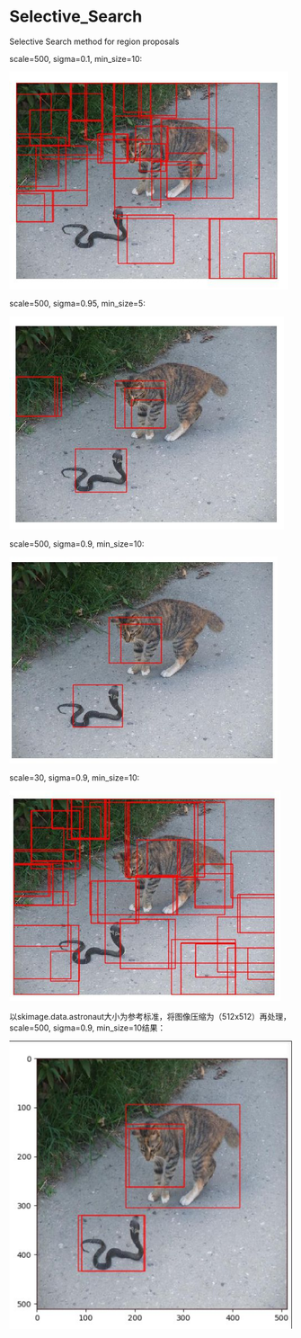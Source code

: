 # Selective_Search
Selective Search method for region proposals


scale=500, sigma=0.1, min_size=10:

![Img can not be shown.](https://raw.githubusercontent.com/zeng-lingyun/Selective_Search/master/readme_img/88514DF7%254067767A2C.0296015B.jpg_recompress.jpg)


scale=500, sigma=0.95, min_size=5:

![Img can not be shown.](https://raw.githubusercontent.com/zeng-lingyun/Selective_Search/master/readme_img/521A2469%25403516CF3E.0296015B.jpg_recompress.jpg)


scale=500, sigma=0.9, min_size=10:

![Img can not be shown.](https://github.com/zeng-lingyun/Selective_Search/blob/master/readme_img/B572C25B%2540451A7811.0296015B.jpg_recompress.jpg)
 

scale=30, sigma=0.9, min_size=10:

![Img can not be shown.](https://raw.githubusercontent.com/zeng-lingyun/Selective_Search/master/readme_img/7EBABF90%254058B08854.0296015B.jpg_recompress.jpg)
 

以skimage.data.astronaut大小为参考标准，将图像压缩为（512x512）再处理，scale=500, sigma=0.9, min_size=10结果：

![Img can not be shown.](https://raw.githubusercontent.com/zeng-lingyun/Selective_Search/master/readme_img/870B2996%254030D58532.0296015B.jpg_recompress.jpg)
 


